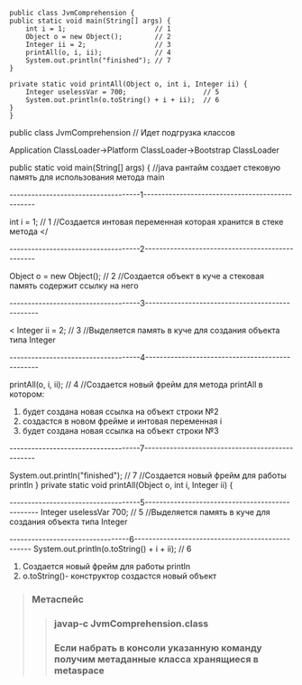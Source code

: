     public class JvmComprehension {
    public static void main(String[] args) {
        int i = 1;                      // 1
        Object o = new Object();        // 2
        Integer ii = 2;                 // 3
        printAll(o, i, ii);             // 4
        System.out.println("finished"); // 7
    }

    private static void printAll(Object o, int i, Integer ii) {
        Integer uselessVar = 700;                   // 5
        System.out.println(o.toString() + i + ii);  // 6
    }
    }

  public class JvmComprehension   // Идет подгрузка классов 

  Application ClassLoader->Platform ClassLoader->Bootstrap ClassLoader

  public static void main(String[] args) {  //java рантайм создает стековую память для использования метода main

------------------------------------1------------------------------------------------



  int i = 1; // 1  //Создается интовая переменная которая хранится в стеке метода </

------------------------------------2------------------------------------------------



   Object o = new Object();   // 2  //Создается объект в куче а стековая память содержит ссылку на него

------------------------------------3------------------------------------------------



 < Integer ii = 2; // 3 //Выделяется память в куче для создания объекта типа Integer  

------------------------------------4------------------------------------------------


printAll(o, i, ii); // 4  //Создается новый фрейм для метода printAll в котором:
  1. будет создана новая ссылка на объект строки №2 
  2. создастся в новом фрейме и интовая переменная i 
  3. будет создана новая ссылка на объект строки №3 

------------------------------------7------------------------------------------------


 System.out.println("finished"); // 7
 //Создается новый фрейм для работы  println 
  } private static void printAll(Object o, int i, Integer ii) {


------------------------------------5------------------------------------------------
  Integer uselessVar 700;  // 5  //Выделяется память в куче для создания объекта типа Integer  


  ---------------------------------6-------------------------------------------------
   System.out.println(o.toString() + i + ii);  // 6 
   1.  Создается новый фрейм для работы  println
   2.  o.toString()- конструктор создастся новый объект 
  
> ###  Метаспейс 
>>  ### javap-c JvmComprehension.class 
>> ### Если набрать в консоли указанную команду получим метаданные класса хранящиеся в metaspace 